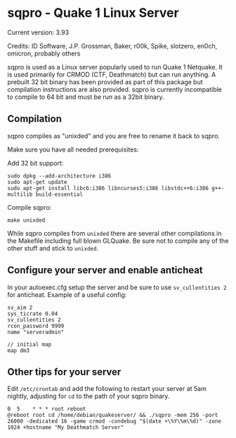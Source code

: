 # sqpro - Quake 1 Linux Server

Current version: 3.93

Credits: ID Software, J.P. Grossman, Baker, r00k, Spike, slotzero, en0ch, omicron, probably others

sqpro is used as a Linux server popularly used to run Quake 1 Netquake. It is used primarily for CRMOD (CTF, Deathmatch) but can run anything.
A prebuilt 32 bit binary has been provided as part of this package but compilation instructions are also provided.
sqpro is currently incompatible to compile to 64 bit and must be run as a 32bit binary.

## Compilation
sqpro compiles as "unixded" and you are free to rename it back to sqpro.

Make sure you have all needed prerequisites:

Add 32 bit support:
```shell
sudo dpkg --add-architecture i386
sudo apt-get update
sudo apt-get install libc6:i386 libncurses5:i386 libstdc++6:i386 g++-multilib build-essential
```

Compile sqpro:
```shell
make unixded
```

While sqpro compiles from `unixded` there are several other compilations in the Makefile including full blown GLQuake. Be sure not to compile any of the other stuff and stick to `unixded`.

## Configure your server and enable anticheat
In your autoexec.cfg setup the server and be sure to use `sv_cullentities 2` for anticheat. Example of a useful config:
```
sv_aim 2
sys_ticrate 0.04
sv_cullentities 2
rcon_password 9999
name "serveradmin"

// initial map
map dm3
```


## Other tips for your server
Edit `/etc/crontab` and add the following to restart your server at 5am nightly, adjusting for `cd` to the path of your sqpro binary.
```shell
0  5    * * * root reboot
@reboot root cd /home/debian/quakeserver/ && ./sqpro -mem 256 -port 26000 -dedicated 16 -game crmod -condebug "$(date +\%Y\%m\%d)" -zone 1024 +hostname "My Deathmatch Server"
```